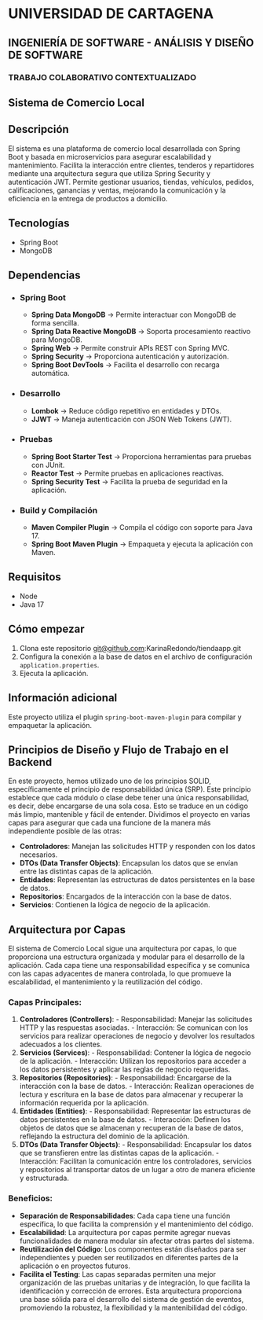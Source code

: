 # UNIVERSIDAD DE CARTAGENA
## INGENIERÍA DE SOFTWARE - ANÁLISIS Y DISEÑO DE SOFTWARE
### TRABAJO COLABORATIVO CONTEXTUALIZADO

## Sistema de Comercio Local

## Descripción

El sistema es una plataforma de comercio local desarrollada con Spring Boot y basada en microservicios para asegurar escalabilidad y mantenimiento. Facilita la interacción entre clientes, tenderos y repartidores mediante una arquitectura segura que utiliza Spring Security y autenticación JWT. Permite gestionar usuarios, tiendas, vehículos, pedidos, calificaciones, ganancias y ventas, mejorando la comunicación y la eficiencia en la entrega de productos a domicilio.

## Tecnologías
- Spring Boot
- MongoDB

## Dependencias
- ### Spring Boot
    - **Spring Data MongoDB** → Permite interactuar con MongoDB de forma sencilla.
    - **Spring Data Reactive MongoDB** → Soporta procesamiento reactivo para MongoDB.
    - **Spring Web** → Permite construir APIs REST con Spring MVC.
    - **Spring Security** → Proporciona autenticación y autorización.
    - **Spring Boot DevTools** → Facilita el desarrollo con recarga automática.

- ### Desarrollo
    - **Lombok** → Reduce código repetitivo en entidades y DTOs.
    - **JJWT** → Maneja autenticación con JSON Web Tokens (JWT).

- ### Pruebas
    - **Spring Boot Starter Test** → Proporciona herramientas para pruebas con JUnit.
    - **Reactor Test** → Permite pruebas en aplicaciones reactivas.
    - **Spring Security Test** → Facilita la prueba de seguridad en la aplicación.

- ### Build y Compilación
    - **Maven Compiler Plugin** → Compila el código con soporte para Java 17.
    - **Spring Boot Maven Plugin** → Empaqueta y ejecuta la aplicación con Maven.

## Requisitos
-   Node
-   Java 17

## Cómo empezar
1. Clona este repositorio git@github.com:KarinaRedondo/tiendaapp.git
2. Configura la conexión a la base de datos en el archivo de configuración `application.properties`.
3. Ejecuta la aplicación.

## Información adicional

Este proyecto utiliza el plugin `spring-boot-maven-plugin` para compilar y empaquetar la aplicación.

## Principios de Diseño y Flujo de Trabajo en el Backend
En este proyecto, hemos utilizado uno de los principios SOLID, específicamente el principio de responsabilidad única (SRP). Este principio establece que cada módulo o clase debe tener una única responsabilidad, es decir, debe encargarse de una sola cosa. Esto se traduce en un código más limpio, mantenible y fácil de entender. Dividimos el proyecto en varias capas para asegurar que cada una funcione de la manera más independiente posible de las otras: 
- **Controladores**: Manejan las solicitudes HTTP y responden con los datos necesarios. 
-  **DTOs (Data Transfer Objects)**: Encapsulan los datos que se envían entre las distintas capas de la aplicación. 
- **Entidades**: Representan las estructuras de datos persistentes en la base de datos. 
- **Repositorios**: Encargados de la interacción con la base de datos. 
- **Servicios**: Contienen la lógica de negocio de la aplicación.

## Arquitectura por Capas 
El sistema de Comercio Local sigue una arquitectura por capas, lo que proporciona una estructura organizada y modular para el desarrollo de la aplicación. Cada capa tiene una responsabilidad específica y se comunica con las capas adyacentes de manera controlada, lo que promueve la escalabilidad, el mantenimiento y la reutilización del código. 
### Capas Principales: 
1. **Controladores (Controllers)**: - Responsabilidad: Manejar las solicitudes HTTP y las respuestas asociadas. - Interacción: Se comunican con los servicios para realizar operaciones de negocio y devolver los resultados adecuados a los clientes. 
2. **Servicios (Services)**: - Responsabilidad: Contener la lógica de negocio de la aplicación. - Interacción: Utilizan los repositorios para acceder a los datos persistentes y aplicar las reglas de negocio requeridas. 
3. **Repositorios (Repositories)**: - Responsabilidad: Encargarse de la interacción con la base de datos. - Interacción: Realizan operaciones de lectura y escritura en la base de datos para almacenar y recuperar la información requerida por la aplicación. 
4. **Entidades (Entities)**: - Responsabilidad: Representar las estructuras de datos persistentes en la base de datos. - Interacción: Definen los objetos de datos que se almacenan y recuperan de la base de datos, reflejando la estructura del dominio de la aplicación. 
5. **DTOs (Data Transfer Objects)**: - Responsabilidad: Encapsular los datos que se transfieren entre las distintas capas de la aplicación. - Interacción: Facilitan la comunicación entre los controladores, servicios y repositorios al transportar datos de un lugar a otro de manera eficiente y estructurada. 

### Beneficios: 
- **Separación de Responsabilidades**: Cada capa tiene una función específica, lo que facilita la comprensión y el mantenimiento del código. 
- **Escalabilidad**: La arquitectura por capas permite agregar nuevas funcionalidades de manera modular sin afectar otras partes del sistema. 
- **Reutilización del Código**: Los componentes están diseñados para ser independientes y pueden ser reutilizados en diferentes partes de la aplicación o en proyectos futuros. 
- **Facilita el Testing**: Las capas separadas permiten una mejor organización de las pruebas unitarias y de integración, lo que facilita la identificación y corrección de errores. Esta arquitectura proporciona una base sólida para el desarrollo del sistema de gestión de eventos, promoviendo la robustez, la flexibilidad y la mantenibilidad del código.
